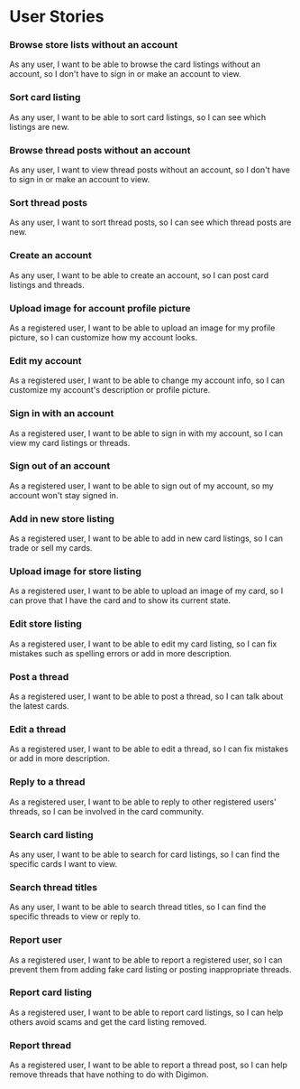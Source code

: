 # User Stories

### Browse store lists without an account
As any user, I want to be able to browse the card listings without an account, so I don't have to sign in or make an account to view.

### Sort card listing
As any user, I want to be able to sort card listings, so I can see which listings are new.

### Browse thread posts without an account
As any user, I want to view thread posts without an account, so I don't have to sign in or make an account to view.

### Sort thread posts
As any user, I want to sort thread posts, so I can see which thread posts are new.

### Create an account
As any user, I want to be able to create an account, so I can post card listings and threads.

### Upload image for account profile picture
As a registered user, I want to be able to upload an image for my profile picture, so I can customize how my account looks.

### Edit my account
As a registered user, I want to be able to change my account info, so I can customize my account's description or profile picture.

### Sign in with an account
As a registered user, I want to be able to sign in with my account, so I can view my card listings or threads.

### Sign out of an account
As a registered user, I want to be able to sign out of my account, so my account won't stay signed in.

### Add in new store listing
As a registered user, I want to be able to add in new card listings, so I can trade or sell my cards.

### Upload image for store listing
As a registered user, I want to be able to upload an image of my card, so I can prove that I have the card and to show its current state.

### Edit store listing
As a registered user, I want to be able to edit my card listing, so I can fix mistakes such as spelling errors or add in more description.

### Post a thread
As a registered user, I want to be able to post a thread, so I can talk about the latest cards.

### Edit a thread
As a registered user, I want to be able to edit a thread, so I can fix mistakes or add in more description.

### Reply to a thread
As a registered user, I want to be able to reply to other registered users' threads, so I can be involved in the card community.

### Search card listing
As any user, I want to be able to search for card listings, so I can find the specific cards I want to view.

### Search thread titles
As any user, I want to be able to search thread titles, so I can find the specific threads to view or reply to.

### Report user
As a registered user, I want to be able to report a registered user, so I can prevent them from adding fake card listing or posting inappropriate threads.

### Report card listing
As a registered user, I want to be able to report card listings, so I can help others avoid scams and get the card listing removed.

### Report thread
As a registered user, I want to be able to report a thread post, so I can help remove threads that have nothing to do with Digimon.